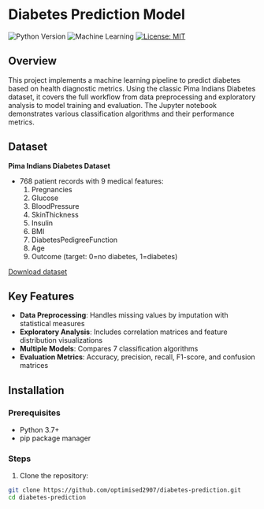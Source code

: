 # Diabetes Prediction Model

![Python Version](https://img.shields.io/badge/Python-3.9%2B-blue)
![Machine Learning](https://img.shields.io/badge/Machine%20Learning-Classification-brightgreen)
[![License: MIT](https://img.shields.io/badge/License-MIT-yellow.svg)](https://opensource.org/licenses/MIT)

## Overview
This project implements a machine learning pipeline to predict diabetes based on health diagnostic metrics. Using the classic Pima Indians Diabetes dataset, it covers the full workflow from data preprocessing and exploratory analysis to model training and evaluation. The Jupyter notebook demonstrates various classification algorithms and their performance metrics.

## Dataset
**Pima Indians Diabetes Dataset**  
- 768 patient records with 9 medical features:
  1. Pregnancies
  2. Glucose
  3. BloodPressure
  4. SkinThickness
  5. Insulin
  6. BMI
  7. DiabetesPedigreeFunction
  8. Age
  9. Outcome (target: 0=no diabetes, 1=diabetes)

[Download dataset](https://www.kaggle.com/datasets/uciml/pima-indians-diabetes-database)

## Key Features
- **Data Preprocessing**: Handles missing values by imputation with statistical measures
- **Exploratory Analysis**: Includes correlation matrices and feature distribution visualizations
- **Multiple Models**: Compares 7 classification algorithms
- **Evaluation Metrics**: Accuracy, precision, recall, F1-score, and confusion matrices

## Installation

### Prerequisites
- Python 3.7+
- pip package manager

### Steps
1. Clone the repository:
```bash
git clone https://github.com/optimised2907/diabetes-prediction.git
cd diabetes-prediction
